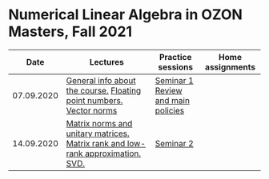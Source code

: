 # Numerical Linear Algebra in OZON Masters, Fall 2021

|Date| Lectures | Practice sessions | Home assignments|
|----|----|----| :----: |
|07.09.2020| [General info about the course.](./lectures/general_info.ipynb) [Floating point numbers. Vector norms](./lectures/lecture1/lecture-1.ipynb) | [Seminar 1](./seminars/seminar1/seminar1.ipynb) <br> [Review and main policies](./seminars/seminar1/review_and_administrativia.pdf) | |
|14.09.2020| [Matrix norms and unitary matrices. Matrix rank and low-rank approximation. SVD.](./lectures/lecture2/lecture-2.ipynb) | [Seminar 2](./seminars/seminar2/) | |
